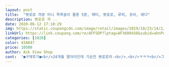 ```yaml
---
layout: post 
title:  "뽀로로 까꿍 미니 목욕놀이 물총 5종, 패티, 뽀로로, 루피, 포비, 에디" 
description: 뽀로로 까 ..
date: 2020-06-12 17:10:29 
img: https://static.coupangcdn.com/image/retail/images/2019/10/23/14/2/79644528-52fc-4dc7-ab4c-eb95e71bf513.jpg 
linkUrl: https://link.coupang.com/re/AFFSDP?lptag=AF3600438&subid=ahnPublicAsk&pageKey=323448819&itemId=1035642978&vendorItemId=5488575537&traceid=V0-113-8fb50e618cdbc307 
categories: [1020] 
color: 43A047 
price: 10500 
author: Ask View Shop 
cont:  "●구매후기●<br/>24개월 딸아이인데 기승전 뽀로로라.<br/>.<br/>ㅋㅋㅋ<br/>그래도 저렴한 가격에 잘 사서 3주가 지난 지금도 잘 쓰고 있어요<br/>다른케릭터는누르기좋은데(어른힘으로)패티는모자쓰고있어그러나?어른힘으로도안눌러지네요... <br/>싼것도아닌데패티때문에반품하려구요.<br/>.<br/>아이들이눌러쓰기엔좀빡빡함... <br/>사진보심손톱에힘들어간거보세요안눌러집니다<br/>미니인줄몰랐어요.<br/>.<br/>ㅜㅠ<br/>반품하려다 아이가  어리니 그냥 쓰려구요.<br/>우측포비.<br/>뽀로로.<br/>크롱은 기존집에 있는 피규어구요.<br/>좌측5개입니다.<br/>패티는 조금 더 작고 조금씩 크기가 다른데,제 새끼손가락만한 사쥬예요.<br/>아이가 손에 딱쥐긴 좋을듯요.<br/>21갤아가에요.<br/><br/>아이가 기존에 있던 목욕놀이 용품을 질려하는거 같애서 구매했어요<br/>아직은 어린 아가라 작은사이즈가 낫겠다 싶었는데 아니나다를까 손에 작은사이즈가 딱 맞네요ㅋㅋㅋ<br/>큰사이즈 3개살지 작은사이즈 5개 살지 고민하다 작은사이즈로 샀어요<br/>하지만 아직 힘이없어 혼자 물 넣지는 못한답니다ㅎㅎ<br/>혼자 욕조에 뽀로로 친구들 세워놓고 잘 놀아요ㅋㅋ<br/>" 
---
```

